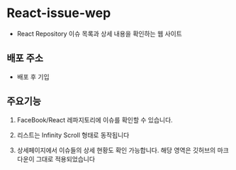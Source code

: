 # React-issue-wep

- React Repository 이슈 목록과 상세 내용을 확인하는 웹 사이트

## 배포 주소

- 배포 후 기입

## 주요기능

1. FaceBook/React 레파지토리에 이슈를 확인할 수 있습니다.

2. 리스트는 Infinity Scroll 형태로 동작됩니다

3. 상세페이지에서 이슈들의 상세 현황도 확인 가능합니다. 해당 영역은 깃허브의 마크다운이 그대로 적용되었습니다
